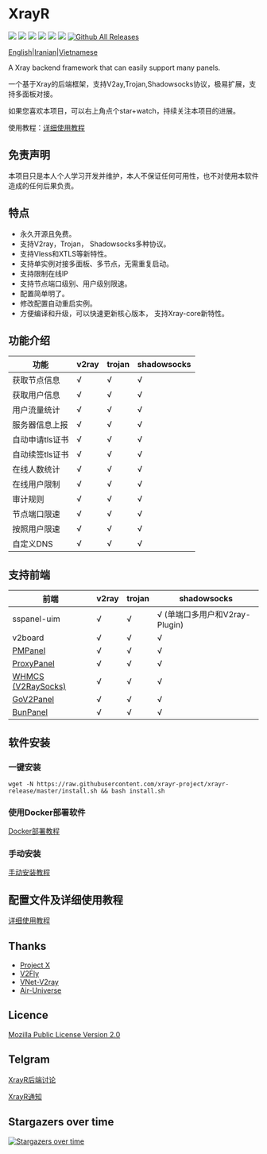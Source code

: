 # XrayR

[![](https://img.shields.io/badge/TgChat-@XrayR讨论-blue.svg)](https://t.me/XrayR_project)
[![](https://img.shields.io/badge/Channel-@XrayR通知-blue.svg)](https://t.me/XrayR_channel)
![](https://img.shields.io/github/stars/xrayr-project/xrayr)
![](https://img.shields.io/github/forks/xrayr-project/xrayr)
![](https://github.com/xrayr-project/xrayr/actions/workflows/release.yml/badge.svg)
![](https://github.com/xrayr-project/xrayr/actions/workflows/docker.yml/badge.svg)
[![Github All Releases](https://img.shields.io/github/downloads/xrayr-project/xrayr/total.svg)]()


[English](https://github.com/xrayr-project/xrayr/blob/master/README-en.md)|[Iranian](https://github.com/xrayr-project/xrayr/blob/master/README_Fa.md)|[Vietnamese](https://github.com/xrayr-project/xrayr/blob/master/README-vi.md)

A Xray backend framework that can easily support many panels.

一个基于Xray的后端框架，支持V2ay,Trojan,Shadowsocks协议，极易扩展，支持多面板对接。

如果您喜欢本项目，可以右上角点个star+watch，持续关注本项目的进展。

使用教程：[详细使用教程](https://xrayr-project.github.io/XrayR-doc/)


## 免责声明

本项目只是本人个人学习开发并维护，本人不保证任何可用性，也不对使用本软件造成的任何后果负责。

## 特点

* 永久开源且免费。
* 支持V2ray，Trojan， Shadowsocks多种协议。
* 支持Vless和XTLS等新特性。
* 支持单实例对接多面板、多节点，无需重复启动。
* 支持限制在线IP
* 支持节点端口级别、用户级别限速。
* 配置简单明了。
* 修改配置自动重启实例。
* 方便编译和升级，可以快速更新核心版本， 支持Xray-core新特性。

## 功能介绍

| 功能        | v2ray | trojan | shadowsocks |
|-----------|-------|--------|-------------|
| 获取节点信息    | √     | √      | √           |
| 获取用户信息    | √     | √      | √           |
| 用户流量统计    | √     | √      | √           |
| 服务器信息上报   | √     | √      | √           |
| 自动申请tls证书 | √     | √      | √           |
| 自动续签tls证书 | √     | √      | √           |
| 在线人数统计    | √     | √      | √           |
| 在线用户限制    | √     | √      | √           |
| 审计规则      | √     | √      | √           |
| 节点端口限速    | √     | √      | √           |
| 按照用户限速    | √     | √      | √           |
| 自定义DNS    | √     | √      | √           |

## 支持前端

| 前端                                                     | v2ray | trojan | shadowsocks             |
|--------------------------------------------------------|-------|--------|-------------------------|
| sspanel-uim                                            | √     | √      | √ (单端口多用户和V2ray-Plugin) |
| v2board                                                | √     | √      | √                       |
| [PMPanel](https://github.com/ByteInternetHK/PMPanel)   | √     | √      | √                       |
| [ProxyPanel](https://github.com/ProxyPanel/ProxyPanel) | √     | √      | √                       |
| [WHMCS (V2RaySocks)](https://v2raysocks.doxtex.com/)   | √     | √      | √                       |
| [GoV2Panel](https://github.com/pingProMax/gov2panel)   | √     | √      | √                       |
| [BunPanel](https://github.com/pennyMorant/bunpanel-release)   | √     | √      | √                       |

## 软件安装

### 一键安装

```
wget -N https://raw.githubusercontent.com/xrayr-project/xrayr-release/master/install.sh && bash install.sh
```

### 使用Docker部署软件

[Docker部署教程](https://xrayr-project.github.io/XrayR-doc/xrayr-xia-zai-he-an-zhuang/install/docker)

### 手动安装

[手动安装教程](https://xrayr-project.github.io/XrayR-doc/xrayr-xia-zai-he-an-zhuang/install/manual)

## 配置文件及详细使用教程

[详细使用教程](https://xrayr-project.github.io/XrayR-doc/)

## Thanks

* [Project X](https://github.com/XTLS/)
* [V2Fly](https://github.com/v2fly)
* [VNet-V2ray](https://github.com/ProxyPanel/VNet-V2ray)
* [Air-Universe](https://github.com/crossfw/Air-Universe)

## Licence

[Mozilla Public License Version 2.0](https://github.com/xrayr-project/xrayr/blob/master/LICENSE)

## Telgram

[XrayR后端讨论](https://t.me/XrayR_project)

[XrayR通知](https://t.me/XrayR_channel)

## Stargazers over time

[![Stargazers over time](https://starchart.cc/xrayr-project/xrayr.svg)](https://starchart.cc/xrayr-project/xrayr)


